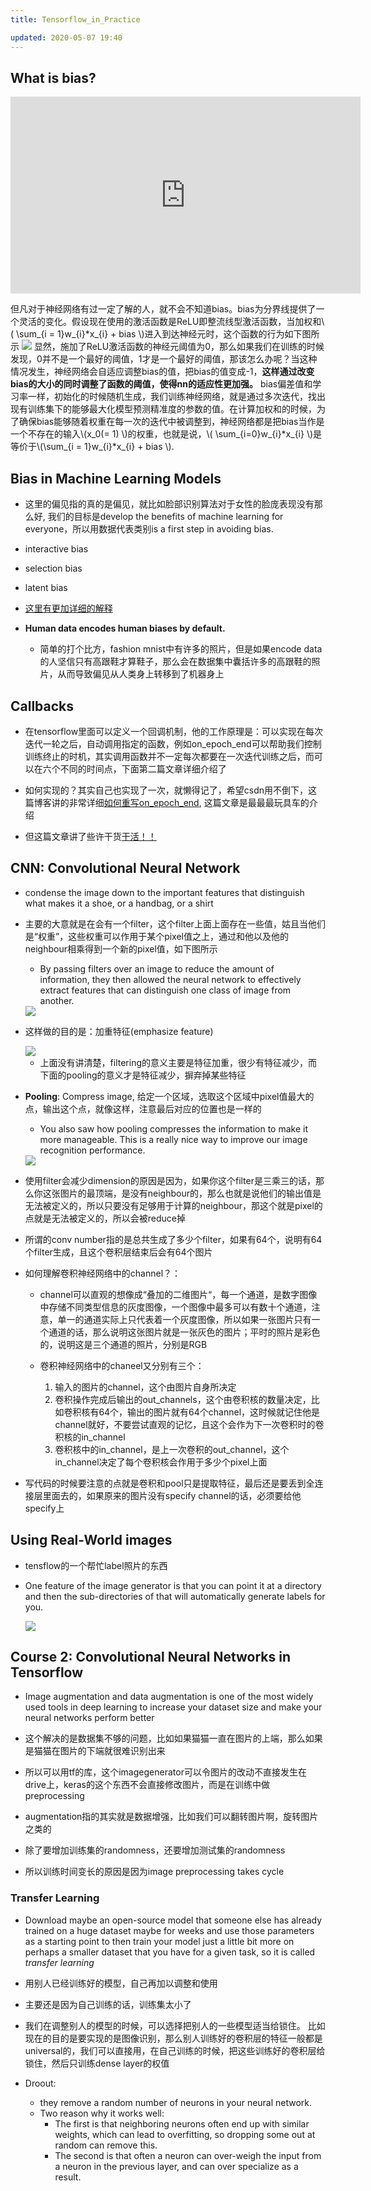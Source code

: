 ```yaml
---
title: Tensorflow_in_Practice

updated: 2020-05-07 19:40
---
```


## What is bias?

<iframe width="560" height="315" src="https://www.youtube.com/embed/HetFihsXSys" frameborder="0" allowfullscreen></iframe>

但凡对于神经网络有过一定了解的人，就不会不知道bias。bias为分界线提供了一个灵活的变化。假设现在使用的激活函数是ReLU即整流线型激活函数，当加权和\\( \sum_{i = 1}w_{i}\*x_{i} + bias \\)进入到达神经元时，这个函数的行为如下图所示
<img src = "assets/post_pics/2560px-Ramp_function.svg.png">
显然，施加了ReLU激活函数的神经元阈值为0，那么如果我们在训练的时候发现，0并不是一个最好的阈值，1才是一个最好的阈值，那该怎么办呢？当这种情况发生，神经网络会自适应调整bias的值，把bias的值变成-1，**这样通过改变bias的大小的同时调整了函数的阈值，使得nn的适应性更加强。**
bias偏差值和学习率一样，初始化的时候随机生成，我们训练神经网络，就是通过多次迭代，找出现有训练集下的能够最大化模型预测精准度的参数的值。在计算加权和的时候，为了确保bias能够随着权重在每一次的迭代中被调整到，神经网络都是把bias当作是一个不存在的输入\\(x_0(= 1) \\)的权重，也就是说，\\( \sum_{i=0}w_{i}\*x_{i} \\)是等价于\\(\sum_{i = 1}w_{i}*x_{i} + bias \\).

## Bias in Machine Learning Models

- 这里的偏见指的真的是偏见，就比如脸部识别算法对于女性的脸庞表现没有那么好, 我们的目标是develop the benefits of machine learning for everyone，所以用数据代表类别is a first step in avoiding bias. 

- interactive bias

- selection bias

- latent bias

- <u href="https://developers.googleblog.com/2018/04/text-embedding-models-contain-bias.html">这里有更加详细的解释</u>

- **Human data encodes human biases by default.**
	- 简单的打个比方，fashion mnist中有许多的照片，但是如果encode data的人坚信只有高跟鞋才算鞋子，那么会在数据集中囊括许多的高跟鞋的照片，从而导致偏见从人类身上转移到了机器身上

## Callbacks

- 在tensorflow里面可以定义一个回调机制，他的工作原理是：可以实现在每次迭代一轮之后，自动调用指定的函数，例如on_epoch_end可以帮助我们控制训练终止的时机，其实调用函数并不一定每次都要在一次迭代训练之后，而可以在六个不同的时间点，下面第二篇文章详细介绍了

- 如何实现的？其实自己也实现了一次，就懒得记了，希望csdn用不倒下，这篇博客讲的非常详细<a href="https://blog.csdn.net/STILLxjy/article/details/98756775">如何重写on_epoch_end</a>, 这篇文章是最最最玩具车的介绍

- 但这篇文章讲了些许干货<a href="https://www.cnblogs.com/weiyinfu/p/9874195.html">干活！！</a>

## CNN: Convolutional Neural Network

- condense the image down to the important features that distinguish what makes it a shoe, or a handbag, or a shirt

- 主要的大意就是在会有一个filter，这个filter上面上面存在一些值，姑且当他们是“权重”，这些权重可以作用于某个pixel值之上，通过和他以及他的neighbour相乘得到一个新的pixel值，如下图所示

	- By passing filters over an image to reduce the amount of information, they then allowed the neural network to effectively extract features that can distinguish one class of image from another.
	
	<img src="assets/post_pics/Snipaste_2020-06-16_14-55-36.png">

- 这样做的目的是：加重特征(emphasize feature)

	<img src="assets/post_pics/pixel.png">

	- 上面没有讲清楚，filtering的意义主要是特征加重，很少有特征减少，而下面的pooling的意义才是特征减少，摒弃掉某些特征

- **Pooling**: Compress image, 给定一个区域，选取这个区域中pixel值最大的点，输出这个点，就像这样，注意最后对应的位置也是一样的

	- You also saw how pooling compresses the information to make it more manageable. This is a really nice way to improve our image recognition performance.

	<img src="assets/post_pics/Snipaste_2020-06-16_15-01-24.png">

- 使用filter会减少dimension的原因是因为，如果你这个filter是三乘三的话，那么你这张图片的最顶端，是没有neighbour的，那么也就是说他们的输出值是无法被定义的，所以只要没有足够用于计算的neighbour，那这个就是pixel的点就是无法被定义的，所以会被reduce掉

- 所谓的conv number指的是总共生成了多少个filter，如果有64个，说明有64个filter生成，且这个卷积层结束后会有64个图片

- 如何理解卷积神经网络中的channel？：

	- channel可以直观的想像成“叠加的二维图片“，每一个通道，是数字图像中存储不同类型信息的灰度图像，一个图像中最多可以有数十个通道，注意，单一的通道实际上只代表着一个灰度图像，所以如果一张图片只有一个通道的话，那么说明这张图片就是一张灰色的图片；平时的照片是彩色的，说明这是三个通道的照片，分别是RGB

	- 卷积神经网络中的chaneel又分别有三个：
		1. 输入的图片的channel，这个由图片自身所决定
		2. 卷积操作完成后输出的out_channels，这个由卷积核的数量决定，比如卷积核有64个，输出的图片就有64个channel，这时候就记住他是channel就好，不要尝试直观的记忆，且这个会作为下一次卷积时的卷积核的in_channel
		3. 卷积核中的in_channel，是上一次卷积的out_channel，这个in_channel决定了每个卷积核会作用于多少个pixel上面

- 写代码的时候要注意的点就是卷积和pool只是提取特征，最后还是要丢到全连接层里面去的，如果原来的图片没有specify channel的话，必须要给他specify上

## Using Real-World images

- tensflow的一个帮忙label照片的东西

- One feature of the image generator is that you can point it at a directory and then the sub-directories of that will automatically generate labels for you.

	<img src="assets/post_pics/Snipaste_2020-06-17_20-32-22.png">

## Course 2: Convolutional Neural Networks in Tensorflow

- Image augmentation and data augmentation is one of the most widely used tools in deep learning to increase your dataset size and make your neural networks perform better

- 这个解决的是数据集不够的问题，比如如果猫猫一直在图片的上端，那么如果是猫猫在图片的下端就很难识别出来

- 所以可以用tf的库，这个imagegenerator可以令图片的改动不直接发生在drive上，keras的这个东西不会直接修改图片，而是在训练中做preprocessing

- augmentation指的其实就是数据增强，比如我们可以翻转图片啊，旋转图片之类的

- 除了要增加训练集的randomness，还要增加测试集的randomness

- 所以训练时间变长的原因是因为image preprocessing takes cycle

### Transfer Learning

- Download maybe an open-source model that someone else has already trained on a huge dataset maybe for weeks and use those parameters as a starting point to then train your model just a little bit more on perhaps a smaller dataset that you have for a given task, so it is called *transfer learning*

- 用别人已经训练好的模型，自己再加以调整和使用

- 主要还是因为自己训练的话，训练集太小了

- 我们在调整别人的模型的时候，可以选择把别人的一些模型适当给锁住。 比如现在的目的是要实现的是图像识别，那么别人训练好的卷积层的特征一般都是universal的，我们可以直接用，在自己训练的时候，把这些训练好的卷积层给锁住，然后只训练dense layer的权值

- Droout:
	- they remove a random number of neurons in your neural network.
	- Two reason why it works well:
		- The first is that neighboring neurons often end up with similar weights, which can lead to overfitting, so dropping some out at random can remove this.
		- The second is that often a neuron can over-weigh the input from a neuron in the previous layer, and can over specialize as a result. 
